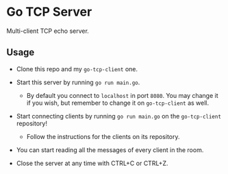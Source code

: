 # Go TCP Server

Multi-client TCP echo server.

## Usage

- Clone this repo and my `go-tcp-client` one.

- Start this server by running `go run main.go`.
    - By default you connect to `localhost` in port `8080`. You may change it if you wish, but remember to change it on `go-tcp-client` as well. 

- Start connecting clients by running `go run main.go` on the `go-tcp-client` repository!
    - Follow the instructions for the clients on its repository.

- You can start reading all the messages of every client in the room.

- Close the server at any time with CTRL+C or CTRL+Z.
